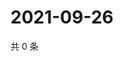 # 2021-09-26

共 0 条

<!-- BEGIN -->
<!-- 最后更新时间 Sun Sep 26 2021 15:13:58 GMT+0800 (China Standard Time) -->

<!-- END -->
